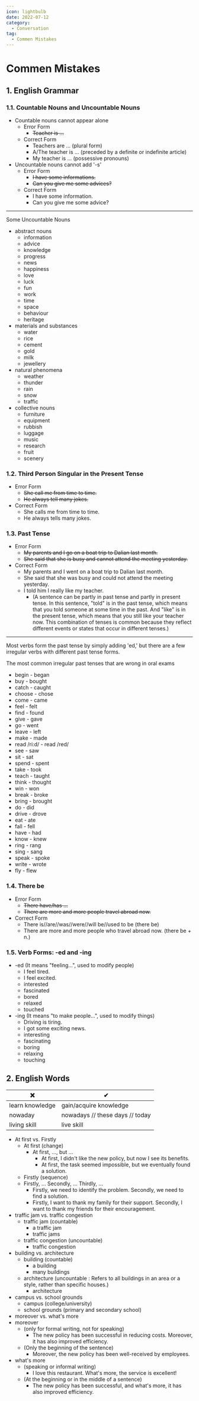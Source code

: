 ```yaml
---
icon: lightbulb
date: 2022-07-12
category:
  - Conversation
tag:
  - Commen Mistakes
---
```

# Commen Mistakes
   
<!-- more -->
## 1. English Grammar
### 1.1. Countable Nouns and Uncountable Nouns
- Countable nouns cannot appear alone
  - Error Form
    - ~~Teacher is ...~~
  - Correct Form
    - Teachers are ... (plural form)
    - A/The teacher is ... (preceded by a definite or indefinite article)
    - My teacher is ... (possessive pronouns)
- Uncountable nouns cannot add '-s'
  - Error Form
    - ~~I have some informations.~~
    - ~~Can you give me some advices?~~
  - Correct Form
    - I have some information. 
    - Can you give me some advice?
---
Some Uncountable Nouns 
- abstract nouns
  - information
  - advice
  - knowledge
  - progress
  - news
  - happiness
  - love
  - luck
  - fun
  - work
  - time
  - space
  - behaviour
  - heritage
- materials and substances
  - water
  - rice
  - cement
  - gold
  - milk
  - jewellery
- natural phenomena
  - weather
  - thunder
  - rain
  - snow
  - traffic
- collective nouns
  - furniture
  - equipment
  - rubbish
  - luggage
  - music
  - research
  - fruit
  - scenery
### 1.2. Third Person Singular in the Present Tense
- Error Form
  - ~~She call me from time to time.~~
  - ~~He always tell many jokes.~~
- Correct Form
  - She calls me from time to time.
  - He always tells many jokes.
### 1.3. Past Tense
- Error Form
  - ~~My parents and I go on a boat trip to Dalian last month.~~
  - ~~She said that she is busy and cannot attend the meeting yesterday.~~
- Correct Form
  - My parents and I went on a boat trip to Dalian last month.
  - She said that she was busy and could not attend the meeting yesterday.
  - I told him I really like my teacher. 
    - (A sentence can be partly in past tense and partly in present tense. In this sentence, "told" is in the past tense, which means that you told someone at some time in the past. And "like" is in the present tense, which means that you still like your teacher now. This combination of tenses is common because they reflect different events or states that occur in different tenses.)
---
Most verbs form the past tense by simply adding 'ed,' but there are a few irregular verbs with different past tense forms.

The most common irregular past tenses that are wrong in oral exams
- begin	- began
- buy	-	bought
- catch	-	caught
- choose	-	chose
- come	-	came
- feel	-	felt
- find	-	found
- give	-	gave
- go	-	went
- leave	-	left
- make	-	made
- read /ri:d/	-	read /red/
- see	-	saw
- sit	-	sat
- spend	-	spent
- take	-	took
- teach	-	taught
- think	-	thought
- win	-	won
- break - broke
- bring - brought
- do - did
- drive - drove
- eat - ate
- fall - fell
- have - had
- know - knew
- ring - rang
- sing - sang
- speak - spoke
- write - wrote
- fly - flew
### 1.4. There be
- Error Form
  - ~~There have/has ...~~
  - ~~There are more and more people travel abroad now.~~
- Correct Form
  - There is//are//was//were//will be//used to be (there be)
  - There are more and more people who travel abroad now. (there be + n.)
### 1.5. Verb Forms: -ed and -ing
- -ed (It means "feeling...", used to modify people)
  - I feel tired.
  - I feel excited.
  - interested
  - fascinated
  - bored
  - relaxed
  - touched
- -ing (It means "to make people...", used to modify things)
  - Driving is tiring.
  - I got some exciting news.
  - interesting
  - fascinating
  - boring
  - relaxing
  - touching

## 2. English Words
|❌|✔|
|--|--|
|learn knowledge|gain/acquire knowledge|
|nowaday|nowadays // these days // today|
|living skill|live skill|

- At first vs. Firstly
  - At first (change)
    - At first, ..., but ...
      - At first, I didn't like the new policy, but now I see its benefits.
      - At first, the task seemed impossible, but we eventually found a solution.
  - Firstly (sequence)
  - Firstly, ... Secondly, ... Thirdly, ...
    - Firstly, we need to identify the problem. Secondly, we need to find a solution.
    - Firstly, I want to thank my family for their support. Secondly, I want to thank my friends for their encouragement.
- traffic jam vs. traffic congestion
  - traffic jam (countable)
    - a traffic jam
    - traffic jams
  - traffic congestion (uncountable)
    - traffic congestion
- building vs. architecture
  - building (countable)
    - a building
    - many buildings
  - architecture (uncountable :  Refers to all buildings in an area or a style, rather than specific houses.)
    - architecture
- campus vs. school grounds
  - campus (college/university)
  - school grounds (primary and secondary school)
- moreover vs. what's more
- moreover 
  - (only for formal writing, not for speaking)
    - The new policy has been successful in reducing costs. Moreover, it has also improved efficiency.
  - (Only the beginning of the sentence)
    - Moreover, the new policy has been well-received by employees. 
- what's more 
  - (speaking or informal writing)
    - I love this restaurant. What's more, the service is excellent!
  - (At the beginning or in the middle of a sentence)
    - The new policy has been successful, and what's more, it has also improved efficiency. 
